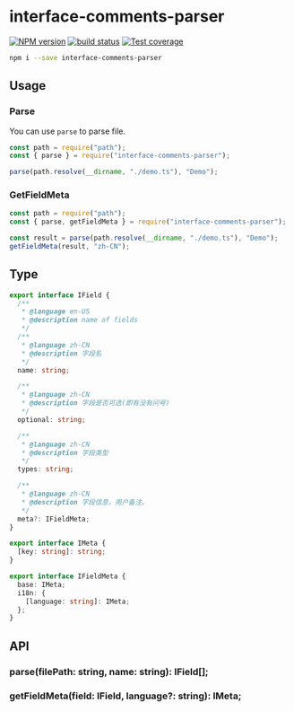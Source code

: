 # interface-comments-parser

[![NPM version][npm-image]][npm-url]
[![build status][travis-image]][travis-url]
[![Test coverage][codecov-image]][codecov-url]

[npm-image]: https://img.shields.io/npm/v/interface-comments-parser.svg?style=flat-square
[npm-url]: https://npmjs.org/package/interface-comments-parser
[travis-image]: https://img.shields.io/travis/DiamondYuan/interface-comments-parser.svg?style=flat-square
[travis-url]: https://travis-ci.org/DiamondYuan/interface-comments-parser
[codecov-image]: https://codecov.io/gh/DiamondYuan/interface-comments-parser/branch/master/graph/badge.svg
[codecov-url]: https://codecov.io/gh/DiamondYuan/interface-comments-parser

```bash
npm i --save interface-comments-parser
```

## Usage

### Parse

You can use `parse` to parse file.

```js
const path = require("path");
const { parse } = require("interface-comments-parser");

parse(path.resolve(__dirname, "./demo.ts"), "Demo");
```

### GetFieldMeta

```js
const path = require("path");
const { parse, getFieldMeta } = require("interface-comments-parser");

const result = parse(path.resolve(__dirname, "./demo.ts"), "Demo");
getFieldMeta(result, "zh-CN");
```

## Type

```typescript
export interface IField {
  /**
   * @language en-US
   * @description name of fields
   */
  /**
   * @language zh-CN
   * @description 字段名
   */
  name: string;

  /**
   * @language zh-CN
   * @description 字段是否可选(即有没有问号)
   */
  optional: string;

  /**
   * @language zh-CN
   * @description 字段类型
   */
  types: string;

  /**
   * @language zh-CN
   * @description 字段信息，用户备注。
   */
  meta?: IFieldMeta;
}

export interface IMeta {
  [key: string]: string;
}

export interface IFieldMeta {
  base: IMeta;
  i18n: {
    [language: string]: IMeta;
  };
}
```

## API

### parse(filePath: string, name: string): IField[];

### getFieldMeta(field: IField, language?: string): IMeta;
